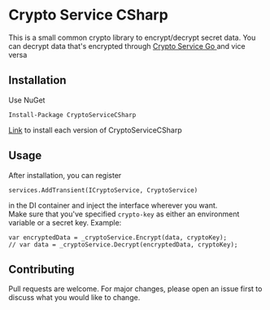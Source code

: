 # Crypto Service CSharp 

This is a small common crypto library to encrypt/decrypt secret data. You can decrypt data that's encrypted through [ Crypto Service Go ](https://github.com/itera-io/crypto-service-go) and vice versa

## Installation
Use NuGet 
```
Install-Package CryptoServiceCSharp
```

[Link](https://www.nuget.org/packages/CryptoServiceCSharp/) to install each version of CryptoServiceCSharp

## Usage
After installation, you can register
 ```
services.AddTransient(ICryptoService, CryptoService)
``` 
in the DI container and inject the interface wherever you want.\
Make sure that you've specified `crypto-key` as either an environment variable or a secret key. Example:
```
var encryptedData = _cryptoService.Encrypt(data, cryptoKey);
// var data = _cryptoService.Decrypt(encryptedData, cryptoKey);
```

## Contributing

Pull requests are welcome. For major changes, please open an issue first
to discuss what you would like to change.
